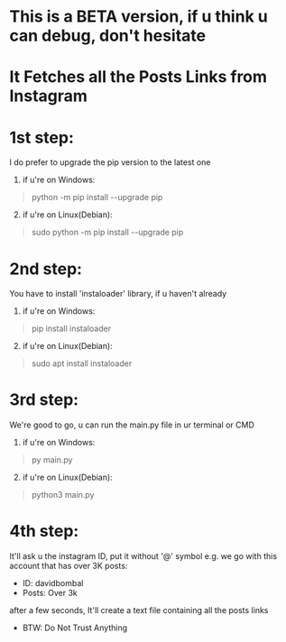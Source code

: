 # This is a BETA version, if u think u can debug, don't hesitate
# It Fetches all the Posts Links from Instagram

# 1st step:
I do prefer to upgrade the pip version to the latest one
1. if u're on Windows:
> python -m pip install --upgrade pip
2. if u're on Linux(Debian):
> sudo python -m pip install --upgrade pip

# 2nd step:
You have to install 'instaloader' library, if u haven't already
1. if u're on Windows:
> pip install instaloader
2. if u're on Linux(Debian):
> sudo apt install instaloader

# 3rd step:
We're good to go, 
u can run the main.py file in ur terminal or CMD
1. if u're on Windows:
> py main.py
2. if u're on Linux(Debian):
> python3 main.py

# 4th step:
It'll ask u the instagram ID, put it without '@' symbol
e.g. we go with this account that has over 3K posts:
* ID: davidbombal
* Posts: Over 3k

after a few seconds, It'll create a text file containing all the posts links


* BTW: Do Not Trust Anything
